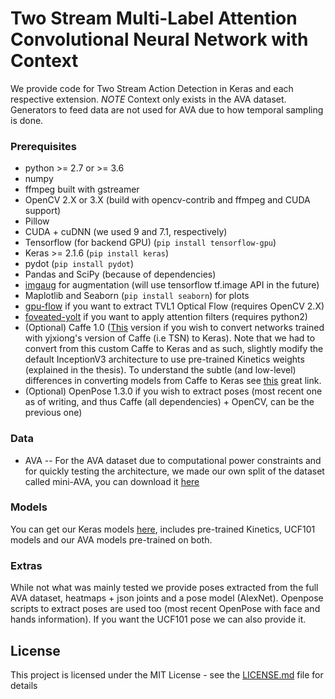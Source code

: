 <!-- # Augmentation of Two Stream CNN architectures via attention, context or pose information -->
# Two Stream Multi-Label Attention Convolutional Neural Network with Context

We provide code for Two Stream Action Detection in Keras and each respective extension. *NOTE* Context only exists in the AVA dataset.
Generators to feed data are not used for AVA due to how temporal sampling is done. 

### Prerequisites

* python >= 2.7 or >= 3.6
* numpy
* ffmpeg built with gstreamer
* OpenCV 2.X or 3.X (build with opencv-contrib and ffmpeg and CUDA support)
* Pillow
* CUDA + cuDNN (we used 9 and 7.1, respectively)
* Tensorflow (for backend GPU) (`pip install tensorflow-gpu`)
* Keras >= 2.1.6 (`pip install keras`)
* pydot (`pip install pydot`)
* Pandas  and SciPy (because of dependencies)
* [imgaug](https://imgaug.readthedocs.io/en/latest/source/examples_basics.html) for augmentation (will use tensorflow tf.image API in the future)
* Maplotlib and Seaborn (`pip install seaborn`) for plots
* [gpu-flow](https://github.com/pedro-abreu/gpu_flow) if you want to extract TVL1 Optical Flow (requires OpenCV 2.X)
* [foveated-yolt](https://github.com/pedro-abreu/foveated_yolt) if you want to apply attention filters (requires python2)
* (Optional) Caffe 1.0 ([This](https://github.com/yjxiong/caffe) version if you wish to convert networks trained with yjxiong's version of Caffe (i.e TSN) to Keras). Note that we had to convert from this custom Caffe to Keras and as such, slightly modify the default InceptionV3 architecture to use pre-trained Kinetics weights (explained in the thesis). To understand the subtle (and low-level) differences in converting models from Caffe to Keras see [this](https://flyyufelix.github.io/2017/03/23/caffe-to-keras.html) great link.
* (Optional) OpenPose 1.3.0 if you wish to extract poses (most recent one as of writing, and thus Caffe (all dependencies) + OpenCV, can be the previous one)


### Data

* AVA -- For the AVA dataset due to computational power constraints and for quickly testing the architecture, we made our own split of the dataset called mini-AVA, you can download it [here](https://drive.google.com/open?id=1CfXJVxekmAtdxX6ng_j6Ed-XfBy6Bpk2)

<!---* AHA -- For the AHA dataset you can download our provided data it here: https://drive.google.com/drive/folders/11sfLyjtmtakF9kDzWEpAVwD5k4zjDkdV-->

<!-- * UCF101 -- For the UCF101 dataset you can download our provided data here (raw videos, flow (as rgb images), warped flow (as presented in the TSN paper), rgb (rescaled to 224x224) and pose (original and rescaled to 224x224 + joints)) [here](https://drive.google.com/open?id=16DXjG9J5YNQoXKPRaHaLU20MHcQijAs-). Note that the original UCF101 has flow provided in a non-efficient grayscale format.
-->
### Models

You can get our Keras models [here](https://drive.google.com/open?id=1HQT6bhJlRECFRdW6VngU03h_2yuiZJGY), includes pre-trained Kinetics, UCF101 models and our AVA models pre-trained on both.

### Extras

While not what was mainly tested we provide poses extracted from the full AVA dataset, heatmaps + json joints and a pose model (AlexNet). Openpose scripts to extract poses are used too (most recent OpenPose with face and hands information). If you want the UCF101 pose we can also provide it.


## License

This project is licensed under the MIT License - see the [LICENSE.md](LICENSE.md) file for details
